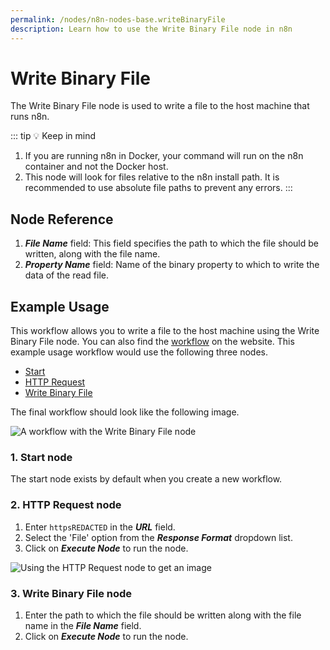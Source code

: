 ```yaml
---
permalink: /nodes/n8n-nodes-base.writeBinaryFile
description: Learn how to use the Write Binary File node in n8n
---
```


# Write Binary File

The Write Binary File node is used to write a file to the host machine that runs n8n.

::: tip 💡 Keep in mind
1. If you are running n8n in Docker, your command will run on the n8n container and not the Docker host.
2. This node will look for files relative to the n8n install path. It is recommended to use absolute file paths to prevent any errors.
:::

## Node Reference

1. ***File Name*** field: This field specifies the path to which the file should be written, along with the file name.
2. ***Property Name*** field: Name of the binary property to which to write the data of the read file.

## Example Usage

This workflow allows you to write a file to the host machine using the Write Binary File node. You can also find the [workflow](https://n8n.io/workflows/590) on the website. This example usage workflow would use the following three nodes.
- [Start](../../core-nodes/Start/README.md)
- [HTTP Request](../../core-nodes/HTTPRequest/README.md)
- [Write Binary File]()


The final workflow should look like the following image.

![A workflow with the Write Binary File node](REDACTED)

### 1. Start node

The start node exists by default when you create a new workflow.


### 2. HTTP Request node

1. Enter `httpsREDACTED` in the ***URL*** field.
2. Select the 'File' option from the ***Response Format*** dropdown list.
3. Click on ***Execute Node*** to run the node.

![Using the HTTP Request node to get an image](REDACTED)


### 3. Write Binary File node

1. Enter the path to which the file should be written along with the file name in the ***File Name*** field.
2. Click on ***Execute Node*** to run the node.
